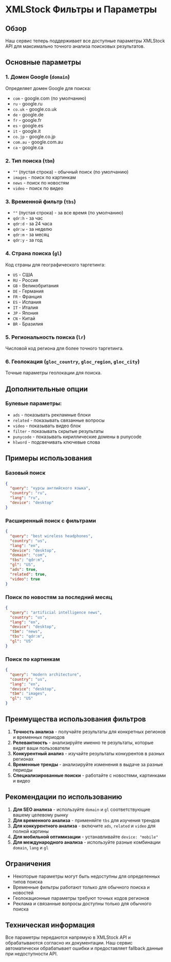 # XMLStock Фильтры и Параметры

## Обзор

Наш сервис теперь поддерживает все доступные параметры XMLStock API для максимально точного анализа поисковых результатов.

## Основные параметры

### 1. Домен Google (`domain`)
Определяет домен Google для поиска:
- `com` - google.com (по умолчанию)
- `ru` - google.ru
- `co.uk` - google.co.uk
- `de` - google.de
- `fr` - google.fr
- `es` - google.es
- `it` - google.it
- `co.jp` - google.co.jp
- `com.au` - google.com.au
- `ca` - google.ca

### 2. Тип поиска (`tbm`)
- `""` (пустая строка) - обычный поиск (по умолчанию)
- `images` - поиск по картинкам
- `news` - поиск по новостям
- `video` - поиск по видео

### 3. Временной фильтр (`tbs`)
- `""` (пустая строка) - за все время (по умолчанию)
- `qdr:h` - за час
- `qdr:d` - за 24 часа
- `qdr:w` - за неделю
- `qdr:m` - за месяц
- `qdr:y` - за год

### 4. Страна поиска (`gl`)
Код страны для географического таргетинга:
- `US` - США
- `RU` - Россия
- `GB` - Великобритания
- `DE` - Германия
- `FR` - Франция
- `ES` - Испания
- `IT` - Италия
- `JP` - Япония
- `CN` - Китай
- `BR` - Бразилия

### 5. Региональность поиска (`lr`)
Числовой код региона для более точного таргетинга.

### 6. Геолокация (`gloc_country`, `gloc_region`, `gloc_city`)
Точные параметры геолокации для поиска.

## Дополнительные опции

### Булевые параметры:
- `ads` - показывать рекламные блоки
- `related` - показывать связанные вопросы
- `video` - показывать видео блок
- `filter` - показывать скрытые результаты
- `punycode` - показывать кириллические домены в punycode
- `hlword` - подсвечивать ключевые слова

## Примеры использования

### Базовый поиск
```json
{
  "query": "курсы английского языка",
  "country": "ru",
  "lang": "ru",
  "device": "desktop"
}
```

### Расширенный поиск с фильтрами
```json
{
  "query": "best wireless headphones",
  "country": "us",
  "lang": "en",
  "device": "desktop",
  "domain": "com",
  "tbs": "qdr:m",
  "gl": "US",
  "ads": true,
  "related": true,
  "video": true
}
```

### Поиск по новостям за последний месяц
```json
{
  "query": "artificial intelligence news",
  "country": "us",
  "lang": "en",
  "device": "desktop",
  "tbm": "news",
  "tbs": "qdr:m",
  "gl": "US"
}
```

### Поиск по картинкам
```json
{
  "query": "modern architecture",
  "country": "us",
  "lang": "en",
  "device": "desktop",
  "tbm": "images",
  "gl": "US"
}
```

## Преимущества использования фильтров

1. **Точность анализа** - получайте результаты для конкретных регионов и временных периодов
2. **Релевантность** - анализируйте именно те результаты, которые видят ваши пользователи
3. **Конкурентный анализ** - изучайте результаты конкурентов в разных регионах
4. **Временные тренды** - анализируйте изменения в выдаче за разные периоды
5. **Специализированные поиски** - работайте с новостями, картинками и видео

## Рекомендации по использованию

1. **Для SEO анализа** - используйте `domain` и `gl` соответствующие вашему целевому рынку
2. **Для временного анализа** - применяйте `tbs` для изучения трендов
3. **Для конкурентного анализа** - включите `ads`, `related` и `video` для полной картины
4. **Для мобильной оптимизации** - устанавливайте `device: "mobile"`
5. **Для международного анализа** - используйте разные комбинации `domain`, `lang` и `gl`

## Ограничения

- Некоторые параметры могут быть недоступны для определенных типов поиска
- Временные фильтры работают только для обычного поиска и новостей
- Геолокационные параметры требуют точных кодов регионов
- Реклама и связанные вопросы доступны только для обычного поиска

## Техническая информация

Все параметры передаются напрямую в XMLStock API и обрабатываются согласно их документации. Наш сервис автоматически обрабатывает ошибки и предоставляет fallback данные при недоступности API.
